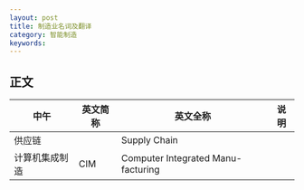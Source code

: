 ```yaml
---
layout: post
title: 制造业名词及翻译
category: 智能制造
keywords: 
---
```


## 正文

|中午|英文简称|英文全称|说明|
|---|---|---|---|
|供应链||Supply Chain||
|计算机集成制造|CIM|Computer Integrated Manu-facturing|